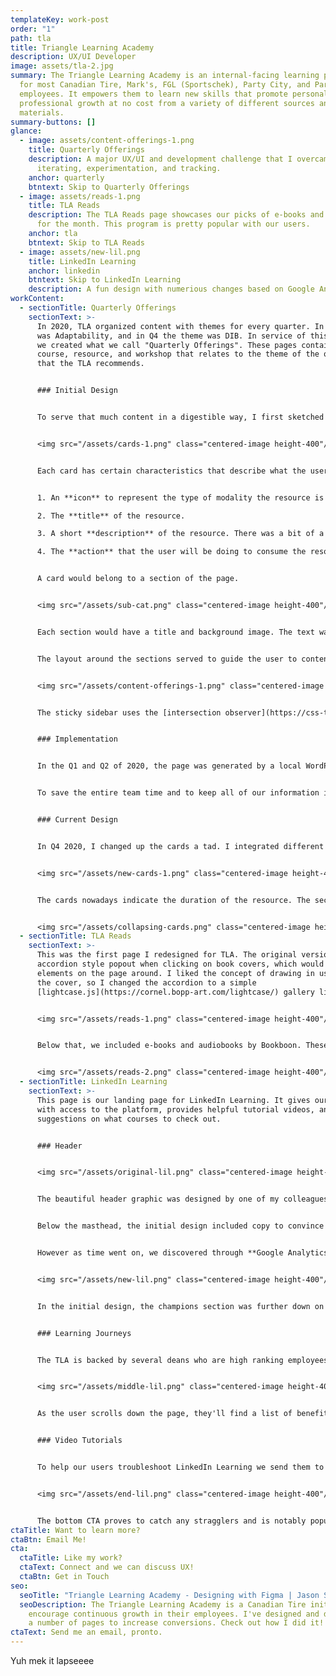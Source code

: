 ```yaml
---
templateKey: work-post
order: "1"
path: tla
title: Triangle Learning Academy
description: UX/UI Developer
image: assets/tla-2.jpg
summary: The Triangle Learning Academy is an internal-facing learning platform
  for most Canadian Tire, Mark's, FGL (Sportschek), Party City, and PartSource
  employees. It empowers them to learn new skills that promote personal and
  professional growth at no cost from a variety of different sources and
  materials.
summary-buttons: []
glance:
  - image: assets/content-offerings-1.png
    title: Quarterly Offerings
    description: A major UX/UI and development challenge that I overcame with
      iterating, experimentation, and tracking.
    anchor: quarterly
    btntext: Skip to Quarterly Offerings
  - image: assets/reads-1.png
    title: TLA Reads
    description: The TLA Reads page showcases our picks of e-books and audiobooks
      for the month. This program is pretty popular with our users.
    anchor: tla
    btntext: Skip to TLA Reads
  - image: assets/new-lil.png
    title: LinkedIn Learning
    anchor: linkedin
    btntext: Skip to LinkedIn Learning
    description: A fun design with numerious changes based on Google Analytics data.
workContent:
  - sectionTitle: Quarterly Offerings
    sectionText: >-
      In 2020, TLA organized content with themes for every quarter. In Q1, it
      was Adaptability, and in Q4 the theme was DIB. In service of this theme,
      we created what we call "Quarterly Offerings". These pages contain every
      course, resource, and workshop that relates to the theme of the quarter
      that the TLA recommends. 


      ### Initial Design


      To serve that much content in a digestible way, I first sketched out some possibilities and prototyped them with the team. After several rounds of feedback and refinement, while deepening my understanding of the issue, I decided to use cards as the basis for the page.


      <img src="/assets/cards-1.png" class="centered-image height-400"/>


      Each card has certain characteristics that describe what the user is clicking on, in a short amount of space.


      1. An **icon** to represent the type of modality the resource is in, followed by the text for that modality. The icons are from the [Unicons](https://iconscout.com/unicons) set.

      2. The **title** of the resource.

      3. A short **description** of the resource. There was a bit of a UI challenge to fit enough space in for the description to be accurate.

      4. The **action** that the user will be doing to consume the resource. 


      A card would belong to a section of the page.


      <img src="/assets/sub-cat.png" class="centered-image height-400"/>


      Each section would have a title and background image. The text was removed later for the sake of simplicity. The cards that belong to the section overlap onto the background image to denote that this set of cards belongs to the section's header.


      The layout around the sections served to guide the user to content on the page.


      <img src="/assets/content-offerings-1.png" class="centered-image height-400"/>


      The sticky sidebar uses the [intersection observer](https://css-tricks.com/sticky-table-of-contents-with-scrolling-active-states/) Javascript feature to highlight the section of the page that's currently in the viewport. The masthead is a quick intro to our theme and links to an explainer video on the quarter's content.


      ### Implementation


      In the Q1 and Q2 of 2020, the page was generated by a local WordPress and ACF install. I would copy the resulting HTML and paste it into our platform. To maintain all of the information was a major time-sink for the team, as there was a gigantic spreadsheet to keep all the information in one place, and also keeping track of tasks in Trello. One of our managers discovered a Trello plugin that allowed the use of custom fields. We also discovered this information could be exported. 


      To save the entire team time and to keep all of our information in one place, I endeavored to find a way to make use of the exports that Trello provided me with. I learned about [handlebars.js](https://handlebarsjs.com/), a templating engine that used JSON. Through a lot of experimentation, I discovered that by exporting a Trello dashboard in .csv format and changing it to JSON I could use the data to populate the page. I created a 3 step updating process for myself (in WordPress I would input all the data manually), and simplified the procedure for others on my team, saving several hours in Q3 and Q4.


      ### Current Design


      In Q4 2020, I changed up the cards a tad. I integrated different sizes of cards that were two-wide.


      <img src="/assets/new-cards-1.png" class="centered-image height-400"/>


      The cards nowadays indicate the duration of the resource. The sections sometimes have sub-sections, which required hiding the descriptors since there were so many in a row to decrease the height of the page.


      <img src="/assets/collapsing-cards.png" class="centered-image height-400"/>
  - sectionTitle: TLA Reads
    sectionText: >-
      This was the first page I redesigned for TLA. The original version used an
      accordion style popout when clicking on book covers, which would shift
      elements on the page around. I liked the concept of drawing in users with
      the cover, so I changed the accordion to a simple
      [lightcase.js](https://cornel.bopp-art.com/lightcase/) gallery lightbox.


      <img src="/assets/reads-1.png" class="centered-image height-400"/>


      Below that, we included e-books and audiobooks by Bookboon. These proved to be super popular - our learners liked reading and listening at their own pace, so our team decided to turn it into a monthly program. Later on, it became the main focus of the page, so the order was flipped.


      <img src="/assets/reads-2.png" class="centered-image height-400"/>
  - sectionTitle: LinkedIn Learning
    sectionText: >-
      This page is our landing page for LinkedIn Learning. It gives our users
      with access to the platform, provides helpful tutorial videos, and has
      suggestions on what courses to check out.


      ### Header


      <img src="/assets/original-lil.png" class="centered-image height-400"/>


      The beautiful header graphic was designed by one of my colleagues. I integrated it as naturally as possible, leaving the left side to house our main and secondary CTA's. 


      Below the masthead, the initial design included copy to convince our learners to use LinkedIn Learning. To the right, the page displayed the "Latest Features", a carousel of courses that the TLA team updated bi-weekly.


      However as time went on, we discovered through **Google Analytics** that most users weren't interacting with our featured content. The page was simplified, and today it looks like this instead.


      <img src="/assets/new-lil.png" class="centered-image height-400"/> 


      In the initial design, the champions section was further down on the page, but it actually had more interactivity than the latest feature carousel. A champion is an employee that has submitted a course to be shared with fellow employees. The social nature of champions being able to share content reigned supreme over the latest features content and replaced it completely. We also shortened the copy as LinkedIn Learning became more popular with our learners, and added an in-page sticky navbar to let our users jump around the page with ease.


      ### Learning Journeys


      The TLA is backed by several deans who are high ranking employees from across our brands and collaborate with our team. TLA's main purpose is to drive employees to keep learning. By using testimonials from our deans about on-going learning, we hope to reinforce that purpose.


      <img src="/assets/middle-lil.png" class="centered-image height-400"/> 


      As the user scrolls down the page, they'll find a list of benefits to using the LinkedIn Learning platform. Surprisingly, a number of our users were found to use the CTA at the bottom of the page, contrary to the usual heatmap patterns of a webpage. 


      ### Video Tutorials


      To help our users troubleshoot LinkedIn Learning we send them to our video tutorials. Here, we've created videos on how to get started with the platform. 


      <img src="/assets/end-lil.png" class="centered-image height-400"/> 


      The bottom CTA proves to catch any stragglers and is notably popular with our users.
ctaTitle: Want to learn more?
ctaBtn: Email Me!
cta:
  ctaTitle: Like my work?
  ctaText: Connect and we can discuss UX!
  ctaBtn: Get in Touch
seo:
  seoTitle: "Triangle Learning Academy - Designing with Figma | Jason Somai "
  seoDescription: The Triangle Learning Academy is a Canadian Tire initiative to
    encourage continuous growth in their employees. I've designed and developed
    a number of pages to increase conversions. Check out how I did it!
ctaText: Send me an email, pronto.
---
```

Yuh mek it lapseeee